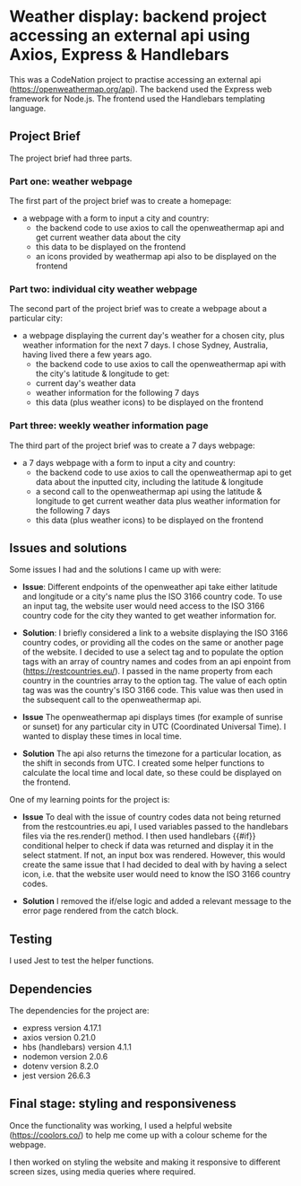 # Weather display: backend project accessing an external api using Axios, Express &  Handlebars

This was a CodeNation project to practise accessing an external api (https://openweathermap.org/api).  The backend used the Express web framework for Node.js.  The frontend used the Handlebars templating language.

## Project Brief

The project brief had three parts.

### Part one: weather webpage

The first part of the project brief was to create a homepage:

* a webpage with a form to input a city and country:
  - the backend code to use axios to call the openweathermap api and get current weather data about the city
  - this data to be displayed on the frontend
  - an icons provided by weathermap api also to be displayed on the frontend

### Part two: individual city weather webpage  

The second part of the project brief was to create a webpage about a particular city:

* a webpage displaying the current day's weather for a chosen city, plus weather information for the next 7 days.  I chose Sydney, Australia, having lived there a few years ago.  
    - the backend code to use axios to call the openweathermap api with the city's latitude & longitude to get:
     - current day's weather data 
     - weather information for the following 7 days 
    - this data (plus weather icons) to be displayed on the frontend

### Part three: weekly weather information page 

The third part of the project brief was to create a 7 days webpage:

* a 7 days webpage with a form to input a city and country:
    - the backend code to use axios to call the openweathermap api to get data about the inputted city, including the latitude & longitude
    - a second call to the openweathermap api using the latitude & longitude to get current weather data plus weather information for the following 7 days 
    - this data (plus weather icons) to be displayed on the frontend

## Issues and solutions 

Some issues I had and the solutions I came up with were:

* **Issue**: Different endpoints of the openweather api take either latitude and longitude or a city's name plus the ISO 3166 country code.  To use an input tag, the website user would need access to the ISO 3166 country code for the city they wanted to get weather information for.  
* **Solution**: I briefly considered a link to a website displaying the ISO 3166 country codes, or providing all the codes on the same or another page of the website. I decided to use a select tag and to populate the option tags with an array of country names and codes from an api enpoint from (https://restcountries.eu/).  I passed in the name property from each country in the countries array to the option tag.  The value of each optin tag was was the country's ISO 3166 code.  This value was then used in the subsequent call to the openweathermap api.

* **Issue** The openweathermap api displays times (for example of sunrise or sunset) for any particular city in UTC (Coordinated Universal Time). I wanted to display these times in local time.   
* **Solution** The api also returns the timezone for a particular location, as the shift in seconds from UTC.  I created some helper functions to calculate the local time and local date, so these could be displayed on the frontend.

One of my learning points for the project is:

* **Issue** To deal with the issue of country codes data not being returned from the  restcountries.eu api, I used variables passed to the handlebars files via the res.render() method.  I then used handlebars {{#if}} conditional helper to check if data was returned and display it in the select statment.  If not, an input box was rendered.  However, this would create the same issue that I had decided to deal with by having a select icon, i.e. that the website user would need to know the ISO 3166 country codes.

* **Solution** I removed the if/else logic and added a relevant message to the error page rendered from the catch block.

## Testing

I used Jest to test the helper functions.

## Dependencies

The dependencies for the project are:
  * express version 4.17.1
  * axios version 0.21.0
  * hbs (handlebars) version 4.1.1
  * nodemon version 2.0.6
  * dotenv version 8.2.0
  * jest version 26.6.3

## Final stage: styling and responsiveness

Once the functionality was working, I used a helpful website (https://coolors.co/) to help me come up with a colour scheme for the webpage.  

I then worked on styling the website and making it responsive to different screen sizes, using media queries where required.